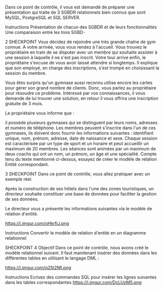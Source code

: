 Dans ce point de contrôle, il vous est demandé de préparer une présentation qui traite de 3 SGBDR relationnels bien connus que sont MySQL, PostgreSQL et SQL SERVER.

Instructions
Présentation de chacun des SGBDR et de leurs fonctionnalités
Une comparaison entre les trois SGBD-




2 SHECKPOINT
Vous décidez de rejoindre une très grande chaîne de gym connue. A votre arrivée, vous vous rendez à l'accueil. Vous trouvez le propriétaire en train de se disputer avec un membre qui souhaite assister à une session à laquelle il ne s'est pas inscrit. Votre tour arrive enfin, le propriétaire s'excuse de vous avoir laissé attendre si longtemps. Il explique que son employé, en charge des inscriptions, s'est trompé en choisissant la session du membre.

Vous êtes surpris qu'un gymnase aussi reconnu utilise encore les cartes pour gérer son grand nombre de clients. Donc, vous parlez au propriétaire pour résoudre ce problème. Intéressé par vos connaissances, il vous demande de lui trouver une solution, en retour il vous offrira une inscription gratuite de 3 mois.

Le propriétaire vous informe que :

 il possède plusieurs gymnases qui se distinguent par leurs noms, adresses et numéro de téléphone.
Les membres peuvent s'inscrire dans l'un de ces gymnases, ils doivent donc fournir les informations suivantes : identifiant unique, nom, prénom, adresse, date de naissance et sexe.
Chaque session est caractérisée par un type de sport et un horaire et peut accueillir un maximum de 20 membres.
Les séances sont animées par un maximum de deux coachs qui ont un nom, un prénom, un âge et une spécialité.
Compte tenu du texte mentionné ci-dessus, essayez de créer le modèle de relation Entité correspondant.


3 SHECKPOINT
Dans ce point de contrôle, vous allez pratiquer avec un exemple réel.

Après la construction de ses hôtels dans l'une des zones touristiques, un directeur souhaite constituer une base de données pour faciliter la gestion de ses données.

Le directeur vous a présenté les informations suivantes via le modèle de relation d'entité.

https://i.imgur.com/oHkrfiJ.png

Instructions
Convertir le modèle de relation d'entité en un diagramme relationnel


SHECKPOINT 4
Objectif
Dans ce point de contrôle, nous avons créé le modèle relationnel suivant. Il faut maintenant insérer des données dans les différentes tables en utilisant le langage DML :

https://i.imgur.com/q25t2MI.png

Instructions
Ecrivez des commandes SQL pour insérer les lignes suivantes dans les tables correspondantes https://i.imgur.com/DcLUzM5.png
